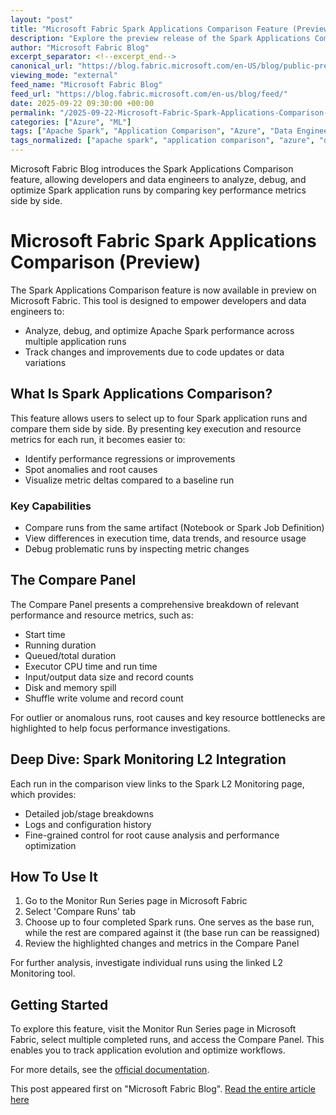 ```yaml
---
layout: "post"
title: "Microsoft Fabric Spark Applications Comparison Feature (Preview)"
description: "Explore the preview release of the Spark Applications Comparison feature in Microsoft Fabric. This update enables developers and data engineers to visually compare multiple Spark application runs, analyze performance metrics, debug regressions and improvements, and optimize resource usage. The feature integrates with Spark L2 Monitoring, providing a rich toolset for deep analysis and performance troubleshooting within modern data engineering workflows."
author: "Microsoft Fabric Blog"
excerpt_separator: <!--excerpt_end-->
canonical_url: "https://blog.fabric.microsoft.com/en-US/blog/public-preview-announcement-fabric-spark-applications-comparison/"
viewing_mode: "external"
feed_name: "Microsoft Fabric Blog"
feed_url: "https://blog.fabric.microsoft.com/en-us/blog/feed/"
date: 2025-09-22 09:30:00 +00:00
permalink: "/2025-09-22-Microsoft-Fabric-Spark-Applications-Comparison-Feature-Preview.html"
categories: ["Azure", "ML"]
tags: ["Apache Spark", "Application Comparison", "Azure", "Data Engineering", "Debugging", "L2 Monitoring", "Microsoft Fabric", "ML", "Monitoring Tools", "News", "Performance Monitoring", "Regression Analysis", "Resource Optimization", "Run Metrics", "Spark Applications"]
tags_normalized: ["apache spark", "application comparison", "azure", "data engineering", "debugging", "l2 monitoring", "microsoft fabric", "ml", "monitoring tools", "news", "performance monitoring", "regression analysis", "resource optimization", "run metrics", "spark applications"]
---
```


Microsoft Fabric Blog introduces the Spark Applications Comparison feature, allowing developers and data engineers to analyze, debug, and optimize Spark application runs by comparing key performance metrics side by side.<!--excerpt_end-->

# Microsoft Fabric Spark Applications Comparison (Preview)

The Spark Applications Comparison feature is now available in preview on Microsoft Fabric. This tool is designed to empower developers and data engineers to:

- Analyze, debug, and optimize Apache Spark performance across multiple application runs
- Track changes and improvements due to code updates or data variations

## What Is Spark Applications Comparison?

This feature allows users to select up to four Spark application runs and compare them side by side. By presenting key execution and resource metrics for each run, it becomes easier to:

- Identify performance regressions or improvements
- Spot anomalies and root causes
- Visualize metric deltas compared to a baseline run

### Key Capabilities

- Compare runs from the same artifact (Notebook or Spark Job Definition)
- View differences in execution time, data trends, and resource usage
- Debug problematic runs by inspecting metric changes

## The Compare Panel

The Compare Panel presents a comprehensive breakdown of relevant performance and resource metrics, such as:

- Start time
- Running duration
- Queued/total duration
- Executor CPU time and run time
- Input/output data size and record counts
- Disk and memory spill
- Shuffle write volume and record count

For outlier or anomalous runs, root causes and key resource bottlenecks are highlighted to help focus performance investigations.

## Deep Dive: Spark Monitoring L2 Integration

Each run in the comparison view links to the Spark L2 Monitoring page, which provides:

- Detailed job/stage breakdowns
- Logs and configuration history
- Fine-grained control for root cause analysis and performance optimization

## How To Use It

1. Go to the Monitor Run Series page in Microsoft Fabric
2. Select 'Compare Runs' tab
3. Choose up to four completed Spark runs. One serves as the base run, while the rest are compared against it (the base run can be reassigned)
4. Review the highlighted changes and metrics in the Compare Panel

For further analysis, investigate individual runs using the linked L2 Monitoring tool.

## Getting Started

To explore this feature, visit the Monitor Run Series page in Microsoft Fabric, select multiple completed runs, and access the Compare Panel. This enables you to track application evolution and optimize workflows.

For more details, see the [official documentation](https://learn.microsoft.com/fabric/data-engineering/spark-comparison-runs).

This post appeared first on "Microsoft Fabric Blog". [Read the entire article here](https://blog.fabric.microsoft.com/en-US/blog/public-preview-announcement-fabric-spark-applications-comparison/)
